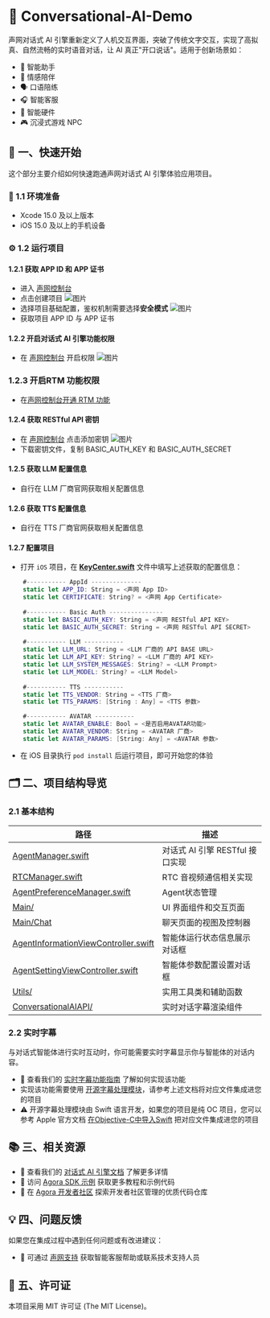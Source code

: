 # 🌟 Conversational-AI-Demo

声网对话式 AI 引擎重新定义了人机交互界面，突破了传统文字交互，实现了高拟真、自然流畅的实时语音对话，让 AI 真正"开口说话"。适用于创新场景如：

- 🤖 智能助手
- 💞 情感陪伴
- 🗣️ 口语陪练
- 🎧 智能客服
- 📱 智能硬件
- 🎮 沉浸式游戏 NPC

## 🚀 一、快速开始

这个部分主要介绍如何快速跑通声网对话式 AI 引擎体验应用项目。

### 📱 1.1 环境准备

- Xcode 15.0 及以上版本
- iOS 15.0 及以上的手机设备

### ⚙️ 1.2 运行项目

#### 1.2.1 获取 APP ID 和 APP 证书

- 进入 [声网控制台](https://console.shengwang.cn/overview)
- 点击创建项目
  ![图片](https://accktvpic.oss-cn-beijing.aliyuncs.com/pic/github_readme/ent-full/sdhy_1.jpg)
- 选择项目基础配置，鉴权机制需要选择**安全模式**
  ![图片](https://accktvpic.oss-cn-beijing.aliyuncs.com/pic/github_readme/ent-full/sdhy_2.jpg)
- 获取项目 APP ID 与 APP 证书

#### 1.2.2 开启对话式 AI 引擎功能权限

- 在 [声网控制台](https://console.shengwang.cn/product/ConversationAI?tab=config) 开启权限
  ![图片](https://accktvpic.oss-cn-beijing.aliyuncs.com/pic/github_readme/ent-full/ConvoAI.png)

### 1.2.3 开启RTM 功能权限
- 在[声网控制台开通 RTM 功能](https://accktvpic.oss-cn-beijing.aliyuncs.com/pic/github_readme/ent-full/sdhy_7.jpg)

#### 1.2.4 获取 RESTful API 密钥

- 在 [声网控制台](https://console.shengwang.cn/settings/restfulApi) 点击添加密钥
  ![图片](https://accktvpic.oss-cn-beijing.aliyuncs.com/pic/github_readme/ent-full/restful.png)
- 下载密钥文件，复制 BASIC_AUTH_KEY 和 BASIC_AUTH_SECRET

#### 1.2.5 获取 LLM 配置信息

- 自行在 LLM 厂商官网获取相关配置信息

#### 1.2.6 获取 TTS 配置信息

- 自行在 TTS 厂商官网获取相关配置信息

#### 1.2.7 配置项目

- 打开 `iOS` 项目，在 [**KeyCenter.swift**](../../Agent/KeyCenter.swift) 文件中填写上述获取的配置信息：

``` Swift
    #----------- AppId --------------
    static let APP_ID: String = <声网 App ID>
    static let CERTIFICATE: String? = <声网 App Certificate>
    
    #----------- Basic Auth ---------------
    static let BASIC_AUTH_KEY: String = <声网 RESTful API KEY>
    static let BASIC_AUTH_SECRET: String = <声网 RESTful API SECRET>
    
    #----------- LLM -----------
    static let LLM_URL: String = <LLM 厂商的 API BASE URL>
    static let LLM_API_KEY: String? = <LLM 厂商的 API KEY>
    static let LLM_SYSTEM_MESSAGES: String? = <LLM Prompt>
    static let LLM_MODEL: String? = <LLM Model>
    
    #----------- TTS -----------
    static let TTS_VENDOR: String = <TTS 厂商>
    static let TTS_PARAMS: [String : Any] = <TTS 参数>

    #----------- AVATAR -----------
    static let AVATAR_ENABLE: Bool = <是否启用AVATAR功能>
    static let AVATAR_VENDOR: String = <AVATAR 厂商>
    static let AVATAR_PARAMS: [String: Any] = <AVATAR 参数>
```

- 在 iOS 目录执行 `pod install` 后运行项目，即可开始您的体验

## 🗂️ 二、项目结构导览

### 2.1 基本结构

| 路径                                                                                                           | 描述                                      |
| ------------------------------------------------------------------------------------------------------------- | ----------------------------------------- |
| [AgentManager.swift](ConvoAI/ConvoAI/Classes/Manager/AgentManager.swift)                                              | 对话式 AI 引擎 RESTful 接口实现              |
| [RTCManager.swift](ConvoAI/ConvoAI/Classes/Manager/RTCManager.swift)                                                  | RTC 音视频通信相关实现                       |
| [AgentPreferenceManager.swift](ConvoAI/ConvoAI/Classes/Manager/AgentPreferenceManager.swift)                          | Agent状态管理                              |
| [Main/](ConvoAI/ConvoAI/Classes/Main)                                                                                 | UI 界面组件和交互页面                        |
| [Main/Chat](ConvoAI/ConvoAI/Classes/Main/Chat)                                                                        | 聊天页面的视图及控制器                        |
| [AgentInformationViewController.swift](ConvoAI/ConvoAI/Classes/Main/Setting/VC/AgentInformationViewController.swift)  | 智能体运行状态信息展示对话框                   |
| [AgentSettingViewController.swift](ConvoAI/ConvoAI/Classes/Main/Setting/VC/AgentSettingViewController.swift)          | 智能体参数配置设置对话框                       |
| [Utils/](ConvoAI/ConvoAI/Classes/Utils)                                                                               | 实用工具类和辅助函数                          |
| [ConversationalAIAPI/](ConvoAI/ConvoAI/Classes/ConversationalAIAPI)                                                   | 实时对话字幕渲染组件                          |

### 2.2 实时字幕
与对话式智能体进行实时互动时，你可能需要实时字幕显示你与智能体的对话内容。
- 📖 查看我们的 [实时字幕功能指南](https://doc.shengwang.cn/doc/convoai/restful/user-guides/realtime-sub) 了解如何实现该功能
- 实现该功能需要使用 [开源字幕处理模块](ConvoAI/ConvoAI/Classes/ConversationalAIAPI)，请参考上述文档将对应文件集成进您的项目
- ⚠️ 开源字幕处理模块由 Swift 语言开发，如果您的项目是纯 OC 项目，您可以参考 Apple 官方文档 [在Objective-C中导入Swift](https://developer.apple.com/documentation/swift/importing-swift-into-objective-c) 把对应文件集成进您的项目

## 📚 三、相关资源

- 📖 查看我们的 [对话式 AI 引擎文档](https://doc.shengwang.cn/doc/convoai/restful/landing-page) 了解更多详情
- 🧩 访问 [Agora SDK 示例](https://github.com/AgoraIO) 获取更多教程和示例代码
- 👥 在 [Agora 开发者社区](https://github.com/AgoraIO-Community) 探索开发者社区管理的优质代码仓库

## 💡 四、问题反馈

如果您在集成过程中遇到任何问题或有改进建议：

- 🤖 可通过 [声网支持](https://ticket.shengwang.cn/form?type_id=&sdk_product=&sdk_platform=&sdk_version=&current=0&project_id=&call_id=&channel_name=) 获取智能客服帮助或联系技术支持人员

## 📜 五、许可证

本项目采用 MIT 许可证 (The MIT License)。
